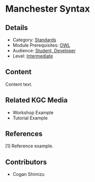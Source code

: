 # Manchester Syntax
## Details
* Category: [Standards](../categories/Standards.md)
* Module Prerequisites: [OWL](../modules/OWL.md)
* Audience: [Student, Developer](../audiences/Student,_Developer.md)
* Level: [Intermediate](../levels/Intermediate.md)

## Content
Content text.

## Related KGC Media
* Workshop Example
* Tutorial Example

## References
[1] Reference example.

## Contributors
* Cogan Shimizu
